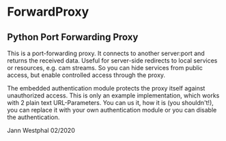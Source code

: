 # ForwardProxy
## Python Port Forwarding Proxy

This is a port-forwarding proxy. It connects to another server:port and returns the received data. Useful for server-side redirects to local services or resources, e.g. cam streams. So you can hide services from public access, but enable controlled access through the proxy.

The embedded authentication module protects the proxy itself against unauthorized access. This is only an example implementation, which works with 2 plain text URL-Parameters. You can us it, how it is (you shouldn't!), you can replace it with your own authentication module or you can disable the authentication.

Jann Westphal 02/2020
